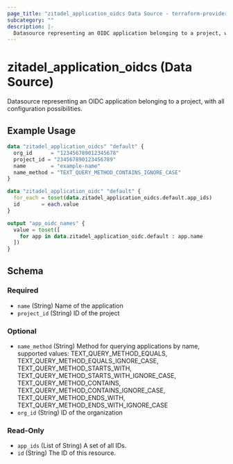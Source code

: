 ```yaml
---
page_title: "zitadel_application_oidcs Data Source - terraform-provider-zitadel"
subcategory: ""
description: |-
  Datasource representing an OIDC application belonging to a project, with all configuration possibilities.
---
```


# zitadel_application_oidcs (Data Source)

Datasource representing an OIDC application belonging to a project, with all configuration possibilities.

## Example Usage

```terraform
data "zitadel_application_oidcs" "default" {
  org_id      = "123456789012345678"
  project_id = "234567890123456789"
  name        = "example-name"
  name_method = "TEXT_QUERY_METHOD_CONTAINS_IGNORE_CASE"
}

data "zitadel_application_oidc" "default" {
  for_each = toset(data.zitadel_application_oidcs.default.app_ids)
  id       = each.value
}

output "app_oidc_names" {
  value = toset([
    for app in data.zitadel_application_oidc.default : app.name
  ])
}
```

<!-- schema generated by tfplugindocs -->
## Schema

### Required

- `name` (String) Name of the application
- `project_id` (String) ID of the project

### Optional

- `name_method` (String) Method for querying applications by name, supported values: TEXT_QUERY_METHOD_EQUALS, TEXT_QUERY_METHOD_EQUALS_IGNORE_CASE, TEXT_QUERY_METHOD_STARTS_WITH, TEXT_QUERY_METHOD_STARTS_WITH_IGNORE_CASE, TEXT_QUERY_METHOD_CONTAINS, TEXT_QUERY_METHOD_CONTAINS_IGNORE_CASE, TEXT_QUERY_METHOD_ENDS_WITH, TEXT_QUERY_METHOD_ENDS_WITH_IGNORE_CASE
- `org_id` (String) ID of the organization

### Read-Only

- `app_ids` (List of String) A set of all IDs.
- `id` (String) The ID of this resource.